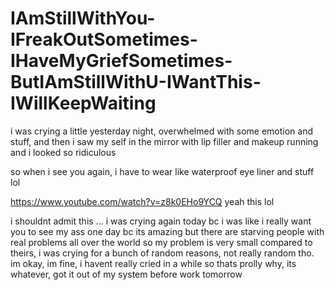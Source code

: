 # IAmStillWithYou-IFreakOutSometimes-IHaveMyGriefSometimes-ButIAmStillWithU-IWantThis-IWillKeepWaiting

i was crying a little yesterday night, overwhelmed with some emotion and stuff, and then i saw my self in the mirror with lip filler and makeup running and i looked so ridiculous

so when i see you again, i have to wear like waterproof eye liner and stuff lol

https://www.youtube.com/watch?v=z8k0EHo9YCQ yeah this lol

i shouldnt admit this ... i was crying again today bc i was like i really want you to see my ass one day bc its amazing but there are starving people with real problems all over the world so my problem is very small compared to theirs, i was crying for a bunch of random reasons, not really random tho. im okay, im fine, i havent really cried in a while so thats prolly why, its whatever, got it out of my system before work tomorrow

